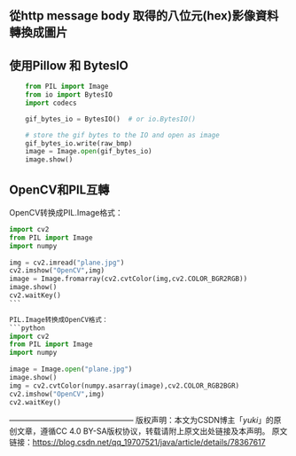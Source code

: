 ## 從http message body 取得的八位元(hex)影像資料轉換成圖片
## 使用Pillow 和 BytesIO
```python
    from PIL import Image
    from io import BytesIO
    import codecs

    gif_bytes_io = BytesIO()  # or io.BytesIO()

    # store the gif bytes to the IO and open as image
    gif_bytes_io.write(raw_bmp)
    image = Image.open(gif_bytes_io)
    image.show()
```

## OpenCV和PIL互轉
OpenCV转换成PIL.Image格式：
```python
import cv2  
from PIL import Image  
import numpy  
  
img = cv2.imread("plane.jpg")  
cv2.imshow("OpenCV",img)  
image = Image.fromarray(cv2.cvtColor(img,cv2.COLOR_BGR2RGB))  
image.show()  
cv2.waitKey()  
``` 

PIL.Image转换成OpenCV格式：
```python
import cv2  
from PIL import Image  
import numpy  
  
image = Image.open("plane.jpg")  
image.show()  
img = cv2.cvtColor(numpy.asarray(image),cv2.COLOR_RGB2BGR)  
cv2.imshow("OpenCV",img)  
cv2.waitKey()
```
————————————————
版权声明：本文为CSDN博主「_yuki_」的原创文章，遵循CC 4.0 BY-SA版权协议，转载请附上原文出处链接及本声明。
原文链接：https://blog.csdn.net/qq_19707521/java/article/details/78367617
